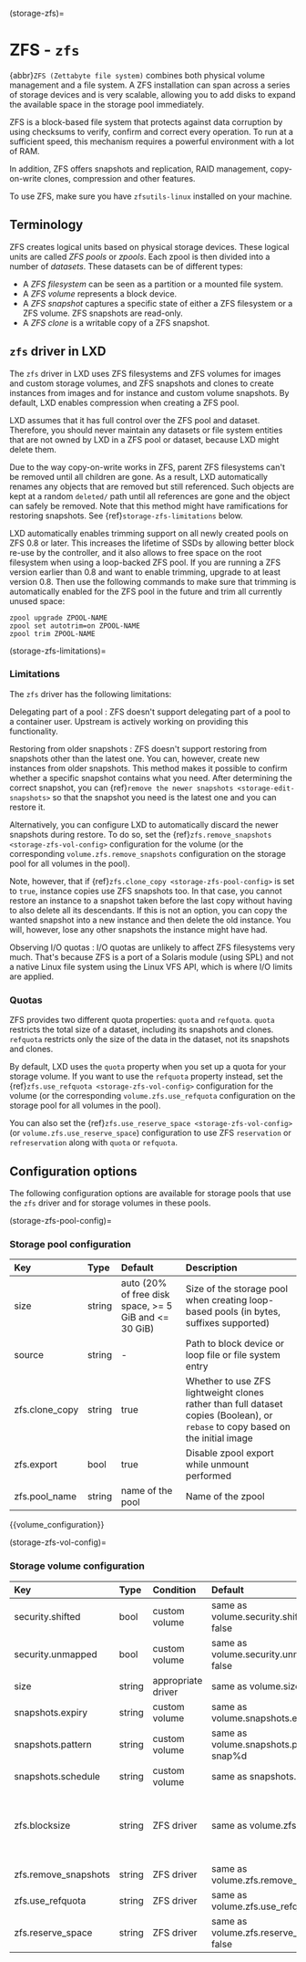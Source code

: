 (storage-zfs)=
# ZFS - `zfs`

{abbr}`ZFS (Zettabyte file system)` combines both physical volume management and a file system.
A ZFS installation can span across a series of storage devices and is very scalable, allowing you to add disks to expand the available space in the storage pool immediately.

ZFS is a block-based file system that protects against data corruption by using checksums to verify, confirm and correct every operation.
To run at a sufficient speed, this mechanism requires a powerful environment with a lot of RAM.

In addition, ZFS offers snapshots and replication, RAID management, copy-on-write clones, compression and other features.

To use ZFS, make sure you have `zfsutils-linux` installed on your machine.

## Terminology

ZFS creates logical units based on physical storage devices.
These logical units are called *ZFS pools* or *zpools*.
Each zpool is then divided into a number of *datasets*.
These datasets can be of different types:
- A *ZFS filesystem* can be seen as a partition or a mounted file system.
- A *ZFS volume* represents a block device.
- A *ZFS snapshot* captures a specific state of either a ZFS filesystem or a ZFS volume.
  ZFS snapshots are read-only.
- A *ZFS clone* is a writable copy of a ZFS snapshot.

## `zfs` driver in LXD

The `zfs` driver in LXD uses ZFS filesystems and ZFS volumes for images and custom storage volumes, and ZFS snapshots and clones to create instances from images and for instance and custom volume snapshots.
By default, LXD enables compression when creating a ZFS pool.

LXD assumes that it has full control over the ZFS pool and dataset.
Therefore, you should never maintain any datasets or file system entities that are not owned by LXD in a ZFS pool or dataset, because LXD might delete them.

Due to the way copy-on-write works in ZFS, parent ZFS filesystems can't be removed until all children are gone.
As a result, LXD automatically renames any objects that are removed but still referenced.
Such objects are kept at a random `deleted/` path until all references are gone and the object can safely be removed.
Note that this method might have ramifications for restoring snapshots.
See {ref}`storage-zfs-limitations` below.

LXD automatically enables trimming support on all newly created pools on ZFS 0.8 or later.
This increases the lifetime of SSDs by allowing better block re-use by the controller, and it also allows to free space on the root filesystem when using a loop-backed ZFS pool.
If you are running a ZFS version earlier than 0.8 and want to enable trimming, upgrade to at least version 0.8.
Then use the following commands to make sure that trimming is automatically enabled for the ZFS pool in the future and trim all currently unused space:

    zpool upgrade ZPOOL-NAME
    zpool set autotrim=on ZPOOL-NAME
    zpool trim ZPOOL-NAME

(storage-zfs-limitations)=
### Limitations

The `zfs` driver has the following limitations:

Delegating part of a pool
: ZFS doesn't support delegating part of a pool to a container user.
  Upstream is actively working on providing this functionality.

Restoring from older snapshots
: ZFS doesn't support restoring from snapshots other than the latest one.
  You can, however, create new instances from older snapshots.
  This method makes it possible to confirm whether a specific snapshot contains what you need.
  After determining the correct snapshot, you can {ref}`remove the newer snapshots <storage-edit-snapshots>` so that the snapshot you need is the latest one and you can restore it.

  Alternatively, you can configure LXD to automatically discard the newer snapshots during restore.
  To do so, set the {ref}`zfs.remove_snapshots <storage-zfs-vol-config>` configuration for the volume (or the corresponding `volume.zfs.remove_snapshots` configuration on the storage pool for all volumes in the pool).

  Note, however, that if {ref}`zfs.clone_copy <storage-zfs-pool-config>` is set to `true`, instance copies use ZFS snapshots too.
  In that case, you cannot restore an instance to a snapshot taken before the last copy without having to also delete all its descendants.
  If this is not an option, you can copy the wanted snapshot into a new instance and then delete the old instance.
  You will, however, lose any other snapshots the instance might have had.

Observing I/O quotas
: I/O quotas are unlikely to affect ZFS filesystems very much.
  That's because ZFS is a port of a Solaris module (using SPL) and not a native Linux file system using the Linux VFS API, which is where I/O limits are applied.

### Quotas

ZFS provides two different quota properties: `quota` and `refquota`.
`quota` restricts the total size of a dataset, including its snapshots and clones.
`refquota` restricts only the size of the data in the dataset, not its snapshots and clones.

By default, LXD uses the `quota` property when you set up a quota for your storage volume.
If you want to use the `refquota` property instead, set the {ref}`zfs.use_refquota <storage-zfs-vol-config>` configuration for the volume (or the corresponding `volume.zfs.use_refquota` configuration on the storage pool for all volumes in the pool).

You can also set the {ref}`zfs.use_reserve_space <storage-zfs-vol-config>` (or `volume.zfs.use_reserve_space`) configuration to use ZFS `reservation` or `refreservation` along with `quota` or `refquota`.

## Configuration options

The following configuration options are available for storage pools that use the `zfs` driver and for storage volumes in these pools.

(storage-zfs-pool-config)=
### Storage pool configuration
Key                           | Type                          | Default                                 | Description
:--                           | :---                          | :------                                 | :----------
size                          | string                        | auto (20% of free disk space, >= 5 GiB and <= 30 GiB) | Size of the storage pool when creating loop-based pools (in bytes, suffixes supported)
source                        | string                        | -                                       | Path to block device or loop file or file system entry
zfs.clone\_copy               | string                        | true                                    | Whether to use ZFS lightweight clones rather than full dataset copies (Boolean), or `rebase` to copy based on the initial image
zfs.export                    | bool                          | true                                    | Disable zpool export while unmount performed
zfs.pool\_name                | string                        | name of the pool                        | Name of the zpool

{{volume_configuration}}

(storage-zfs-vol-config)=
### Storage volume configuration
Key                     | Type      | Condition                 | Default                                     | Description
:--                     | :---      | :--------                 | :------                                     | :----------
security.shifted        | bool      | custom volume             | same as volume.security.shifted or false    | {{enable_ID_shifting}}
security.unmapped       | bool      | custom volume             | same as volume.security.unmapped or false   | Disable ID mapping for the volume
size                    | string    | appropriate driver        | same as volume.size                         | Size/quota of the storage volume
snapshots.expiry        | string    | custom volume             | same as volume.snapshots.expiry             | {{snapshot_expiry_format}}
snapshots.pattern       | string    | custom volume             | same as volume.snapshots.pattern or snap%d  | {{snapshot_pattern_format}}
snapshots.schedule      | string    | custom volume             | same as snapshots.schedule                  | {{snapshot_schedule_format}}
zfs.blocksize           | string    | ZFS driver                | same as volume.zfs.blocksize                | Size of the ZFS block in range from 512 to 16 MiB (must be power of 2) - for block volume, a maximum value of 128 KiB will be used even if a higher value is set
zfs.remove\_snapshots   | string    | ZFS driver                | same as volume.zfs.remove\_snapshots        | Remove snapshots as needed
zfs.use\_refquota       | string    | ZFS driver                | same as volume.zfs.use\_refquota            | Use `refquota` instead of `quota` for space
zfs.reserve\_space      | string    | ZFS driver                | same as volume.zfs.reserve\_space or false  | Use `reservation`/`refreservation` along with `quota`/`refquota`

